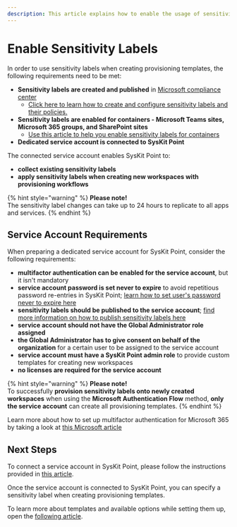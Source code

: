 ```yaml
---
description: This article explains how to enable the usage of sensitivity labels within SysKit Point.
---
```


# Enable Sensitivity Labels

In order to use sensitivity labels when creating provisioning templates, the following requirements need to be met:
* **Sensitivity labels are created and published** in [Microsoft compliance center](https://compliance.microsoft.com/informationprotection?viewid=sensitivitylabels)
  * [Click here to learn how to create and configure sensitivity labels and their policies.](https://docs.microsoft.com/en-us/microsoft-365/compliance/create-sensitivity-labels?view=o365-worldwide)
* **Sensitivity labels are enabled for containers - Microsoft Teams sites, Microsoft 365 groups, and SharePoint sites**
  * [Use this article to help you enable sensitivity labels for containers](https://docs.microsoft.com/en-us/microsoft-365/compliance/sensitivity-labels-teams-groups-sites?view=o365-worldwide#enable-this-preview-and-synchronize-labels)
* **Dedicated service account is connected to SysKit Point**

The connected service account enables SysKit Point to:
* **collect existing sensitivity labels**
* **apply sensitivity labels when creating new workspaces with provisioning workflows**

{% hint style="warning" %}
**Please note!**  
The sensitivity label changes can take up to 24 hours to replicate to all apps and services.
{% endhint %}

## Service Account Requirements
When preparing a dedicated service account for SysKit Point, consider the following requirements:

* **multifactor authentication can be enabled for the service account**, but it isn't mandatory
* **service account password is set never to expire** to avoid repetitious password re-entries in SysKit Point; [learn how to set user's password never to expire here](https://docs.microsoft.com/en-us/microsoft-365/admin/add-users/set-password-to-never-expire?view=o365-worldwide#set-a-password-to-never-expire) 
* **sensitivity labels should be published to the service account**; [find more information on how to publish sensitivity labels here](https://docs.microsoft.com/en-us/microsoft-365/compliance/create-sensitivity-labels?view=o365-worldwide#publish-sensitivity-labels-by-creating-a-label-policy)
* **service account should not have the Global Administrator role assigned**
* **the Global Administrator has to give consent on behalf of the organization** for a certain user to be assigned to the service account
* **service account must have a SysKit Point admin role** to provide custom templates for creating new workspaces
* **no licenses are required for the service account**


{% hint style="warning" %}
**Please note!**  
To successfully **provision sensitivity labels onto newly created workspaces** when using the **Microsoft Authentication Flow** method, **only the service account** can create all provisioning templates.
{% endhint %}

Learn more about how to set up multifactor authentication for Microsoft 365 by taking a look at [this Microsoft article](https://learn.microsoft.com/en-us/microsoft-365/admin/security-and-compliance/set-up-multi-factor-authentication?view=o365-worldwide)

## Next Steps

To connect a service account in SysKit Point, please follow the instructions provided in [this article](configuration/connect-service-account.md).

Once the service account is connected to SysKit Point, you can specify a sensitivity label when creating provisioning templates.

To learn more about templates and available options while setting them up, open the [following article](templates.md).
